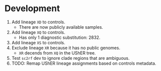 # Development

1. Add lineage `XD` to controls.
    - There are now publicly available samples.
1. Add lineage `XQ` to controls.
    - Has only 1 diagnostic substitution: 2832.
1. Add lineage `XS` to controls.
1. Exclude lineage `XR` because it has no public genomes.
    - `XR` decends from `XQ` in the UShER tree.
1. Test `sc2rf` dev to ignore clade regions that are ambiguous.
1. TODO: Remap UShER lineage assignments based on controls metadata.

